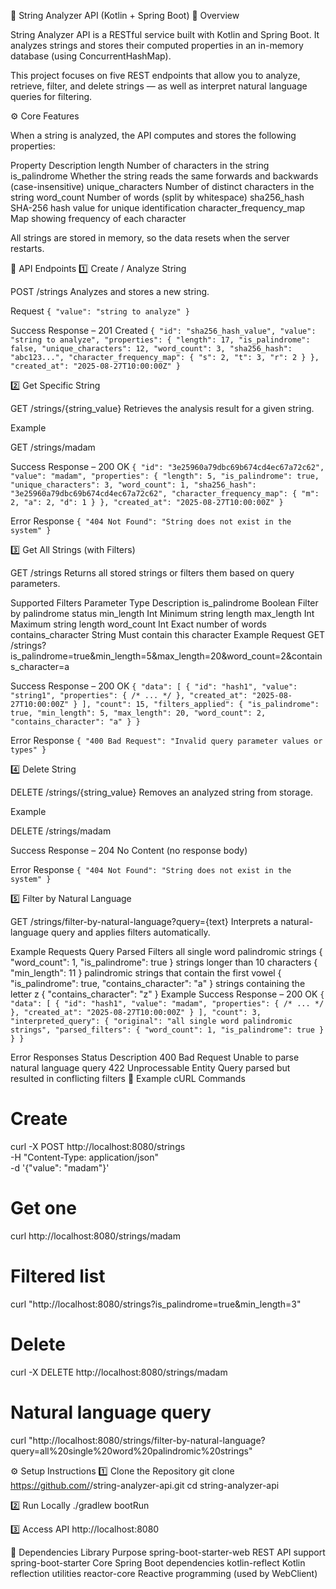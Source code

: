 🧠 String Analyzer API (Kotlin + Spring Boot)
📘 Overview

String Analyzer API is a RESTful service built with Kotlin and Spring Boot.
It analyzes strings and stores their computed properties in an in-memory database (using ConcurrentHashMap).

This project focuses on five REST endpoints that allow you to analyze, retrieve, filter, and delete strings — as well as interpret natural language queries for filtering.


⚙️ Core Features

When a string is analyzed, the API computes and stores the following properties:

Property	Description
length	Number of characters in the string
is_palindrome	Whether the string reads the same forwards and backwards (case-insensitive)
unique_characters	Number of distinct characters in the string
word_count	Number of words (split by whitespace)
sha256_hash	SHA-256 hash value for unique identification
character_frequency_map	Map showing frequency of each character

All strings are stored in memory, so the data resets when the server restarts.

🧩 API Endpoints
1️⃣ Create / Analyze String

POST /strings
Analyzes and stores a new string.

Request
`{
"value": "string to analyze"
}`

Success Response – 201 Created
`{
"id": "sha256_hash_value",
"value": "string to analyze",
"properties": {
"length": 17,
"is_palindrome": false,
"unique_characters": 12,
"word_count": 3,
"sha256_hash": "abc123...",
"character_frequency_map": {
"s": 2,
"t": 3,
"r": 2
}
},
"created_at": "2025-08-27T10:00:00Z"
}`

2️⃣ Get Specific String

GET /strings/{string_value}
Retrieves the analysis result for a given string.

Example

GET /strings/madam

Success Response – 200 OK
`{
"id": "3e25960a79dbc69b674cd4ec67a72c62",
"value": "madam",
"properties": {
"length": 5,
"is_palindrome": true,
"unique_characters": 3,
"word_count": 1,
"sha256_hash": "3e25960a79dbc69b674cd4ec67a72c62",
"character_frequency_map": { "m": 2, "a": 2, "d": 1 }
},
"created_at": "2025-08-27T10:00:00Z"
}`

Error Response
`{
"404 Not Found": "String does not exist in the system"
}`

3️⃣ Get All Strings (with Filters)

GET /strings
Returns all stored strings or filters them based on query parameters.

Supported Filters
Parameter	Type	Description
is_palindrome	Boolean	Filter by palindrome status
min_length	Int	Minimum string length
max_length	Int	Maximum string length
word_count	Int	Exact number of words
contains_character	String	Must contain this character
Example Request
GET /strings?is_palindrome=true&min_length=5&max_length=20&word_count=2&contains_character=a

Success Response – 200 OK
`{
"data": [
{
"id": "hash1",
"value": "string1",
"properties": { /* ... */ },
"created_at": "2025-08-27T10:00:00Z"
}
],
"count": 15,
"filters_applied": {
"is_palindrome": true,
"min_length": 5,
"max_length": 20,
"word_count": 2,
"contains_character": "a"
}
}`

Error Response
`{
"400 Bad Request": "Invalid query parameter values or types"
}`

4️⃣ Delete String

DELETE /strings/{string_value}
Removes an analyzed string from storage.

Example

DELETE /strings/madam

Success Response – 204 No Content
(no response body)

Error Response
`{
"404 Not Found": "String does not exist in the system"
}`

5️⃣ Filter by Natural Language

GET /strings/filter-by-natural-language?query={text}
Interprets a natural-language query and applies filters automatically.

Example Requests
Query	Parsed Filters
all single word palindromic strings	{ "word_count": 1, "is_palindrome": true }
strings longer than 10 characters	{ "min_length": 11 }
palindromic strings that contain the first vowel	{ "is_palindrome": true, "contains_character": "a" }
strings containing the letter z	{ "contains_character": "z" }
Example Success Response – 200 OK
`{
"data": [
{
"id": "hash1",
"value": "madam",
"properties": { /* ... */ },
"created_at": "2025-08-27T10:00:00Z"
}
],
"count": 3,
"interpreted_query": {
"original": "all single word palindromic strings",
"parsed_filters": {
"word_count": 1,
"is_palindrome": true
}
}
}`

Error Responses
Status	Description
400 Bad Request	Unable to parse natural language query
422 Unprocessable Entity	Query parsed but resulted in conflicting filters
🧪 Example cURL Commands
# Create
curl -X POST http://localhost:8080/strings \
-H "Content-Type: application/json" \
-d '{"value": "madam"}'

# Get one
curl http://localhost:8080/strings/madam

# Filtered list
curl "http://localhost:8080/strings?is_palindrome=true&min_length=3"

# Delete
curl -X DELETE http://localhost:8080/strings/madam

# Natural language query
curl "http://localhost:8080/strings/filter-by-natural-language?query=all%20single%20word%20palindromic%20strings"

⚙️ Setup Instructions
1️⃣ Clone the Repository
git clone https://github.com/<your-username>/string-analyzer-api.git
cd string-analyzer-api

2️⃣ Run Locally
./gradlew bootRun

3️⃣ Access API
http://localhost:8080

🧩 Dependencies
Library	Purpose
spring-boot-starter-web	REST API support
spring-boot-starter	Core Spring Boot dependencies
kotlin-reflect	Kotlin reflection utilities
reactor-core	Reactive programming (used by WebClient)


